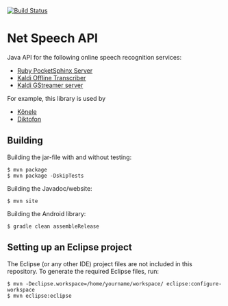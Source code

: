 [![Build Status](https://travis-ci.org/mozilla/net-speech-api.svg?branch=master)](https://travis-ci.org/mozilla/net-speech-api)


Net Speech API
==============

Java API for the following online speech recognition services:

- [Ruby PocketSphinx Server](https://github.com/alumae/ruby-pocketsphinx-server)
- [Kaldi Offline Transcriber](https://github.com/alumae/kaldi-offline-transcriber)
- [Kaldi GStreamer server](https://github.com/alumae/kaldi-gstreamer-server)

For example, this library is used by

- [Kõnele](http://kaljurand.github.io/K6nele/)
- [Diktofon](https://github.com/Kaljurand/Diktofon)

Building
--------

Building the jar-file with and without testing:

    $ mvn package
    $ mvn package -DskipTests

Building the Javadoc/website:

    $ mvn site

Building the Android library:

    $ gradle clean assembleRelease


Setting up an Eclipse project
-----------------------------

The Eclipse (or any other IDE) project files are not included in
this repository. To generate the required Eclipse files, run:

    $ mvn -Declipse.workspace=/home/yourname/workspace/ eclipse:configure-workspace
    $ mvn eclipse:eclipse
